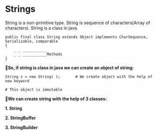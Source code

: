 # Strings
String is a non-primitive type. String is sequence of characters(Array of characters). String is a class in java.

    public final class String extends Object implements CharSequence, Serializable, comparable
    {
        _ _ ___________
        _ _ ___________Methods
    }

**🔸So, if string is class in java we can create an object of string:**

    String s = new String( );       # We create object with the help of new keyword

    # This object is immutable

**🔸We can create string with the help of 3 classes:**

**1. String**

**2. StringBuffer**

**3. StringBuilder**


